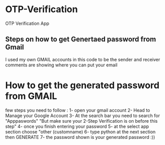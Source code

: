 # OTP-Verification
OTP Verification App 


## Steps on how to get Genertaed password from Gmail 
I used my own GMAIL accounts in this code to be the sender and receiver
comments are showing where you can put your email 

# How to get the generated password from GMAIL 
few steps you need to follow :
1- open your gmail account 
2- Head to Manage your Google Account
3- At the search bar you need to search for "Apppaswords" "But make sure your 2-Step Verification is on before this step"
4- once you finish entering your password 
5- at the select app section choose "other (customname)
6- type python at the next section then GENERATE 
7- the password shown is your generated password :))
